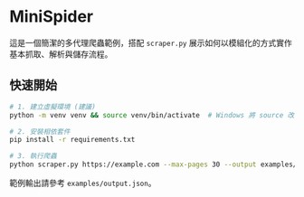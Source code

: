 # MiniSpider

這是一個簡潔的多代理爬蟲範例，搭配 `scraper.py` 展示如何以模組化的方式實作基本抓取、解析與儲存流程。

## 快速開始

```bash
# 1. 建立虛擬環境 (建議)
python -m venv venv && source venv/bin/activate  # Windows 將 source 改為 .\\venv\Scripts\activate

# 2. 安裝相依套件
pip install -r requirements.txt

# 3. 執行爬蟲
python scraper.py https://example.com --max-pages 30 --output examples/output.json
```

範例輸出請參考 `examples/output.json`。
